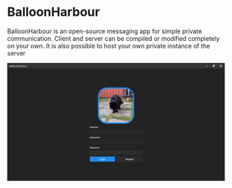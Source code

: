 # BalloonHarbour

BalloonHarbour is an open-source messaging app for simple private communication.
Client and server can be compiled or modified completely on your own. 
It is also possible to host your own private instance of the server

![](.\clientV2\staticLoginPage.png)
